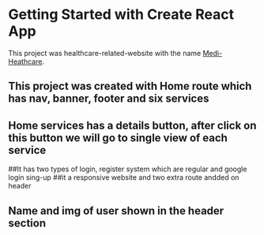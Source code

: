 # Getting Started with Create React App

This project was healthcare-related-website with the name [Medi-Heathcare](https://medi-bd.web.app/).

## This project was created with Home route which has nav, banner, footer and six services 
## Home services has a details button, after click on this button we will go to single view of each service
##It has two types of login, register system which are regular and google login sing-up
##it a responsive website and two extra route andded on header
## Name and img of user shown in the header section 




